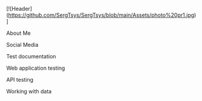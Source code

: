 [![Header] (https://github.com/SergTsys/SergTsys/blob/main/Assets/photo%20pr1.jpg)]

About Me

Social Media

Test documentation

Web application testing

API testing

Working with data